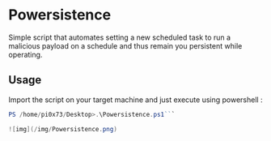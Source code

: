# Powersistence
Simple script that automates setting a new scheduled task to run a malicious payload on a schedule and thus remain you persistent while operating.

## Usage
Import the script on your target machine and just execute using powershell :
```powershell 
PS /home/pi0x73/Desktop>.\Powersistence.ps1```

![img](/img/Powersistence.png)
